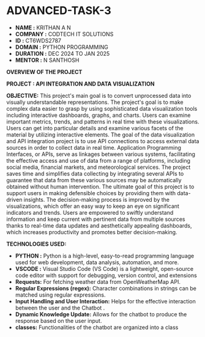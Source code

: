 # ADVANCED-TASK-3

- **NAME :** KRITHAN A N
- **COMPANY :** CODTECH IT SOLUTIONS
- **ID :** CT6WDS2787
- **DOMAIN :** PYTHON PROGRAMMING
- **DURATION :** DEC 2024 TO JAN 2025
- **MENTOR :** N SANTHOSH

 **OVERVIEW OF THE PROJECT**

**PROJECT : API INTEGRATION AND DATA VISUALIZATION**

**OBJECTIVE:**
    This project's main goal is to convert unprocessed data into visually understandable representations. The project's goal is to make complex data easier to grasp by using sophisticated data visualization tools including interactive dashboards, graphs, and charts. Users can examine important metrics, trends, and patterns in real time with these visualizations. Users can get into particular details and examine various facets of the material by utilizing interactive elements.
    The goal of the data visualization and API integration project is to use API connections to access external data sources in order to collect data in real time. Application Programming Interfaces, or APIs, serve as linkages between various systems, facilitating the effective access and use of data from a range of platforms, including social media, financial markets, and meteorological services. The project saves time and simplifies data collecting by integrating several APIs to guarantee that data from these various sources may be automatically obtained without human intervention.
    The ultimate goal of this project is to support users in making defensible choices by providing them with data-driven insights. The decision-making process is improved by the visualizations, which offer an easy way to keep an eye on significant indicators and trends. Users are empowered to swiftly understand information and keep current with pertinent data from multiple sources thanks to real-time data updates and aesthetically appealing dashboards, which increases productivity and promotes better decision-making.

**TECHNOLOGIES USED:**
- **PYTHON :** Python is a high-level, easy-to-read programming language used for web development, data analysis, automation, and more.
- **VSCODE :** Visual Studio Code (VS Code) is a lightweight, open-source code editor with support for debugging, version control, and extensions
- **Requests:** For fetching weather data from OpenWeatherMap API.
- **Regular Expressions (regex):** Character combinations in strings can be matched using regular expressions.
- **Input Handling and User Interaction:** Helps for the effective interaction between the user and the Chatbot .
- **Dynamic Knowledge Update:** Allows for the chatbot to produce the response based on the user input.
- **classes:** Functionalities of the chatbot are organized into a class
